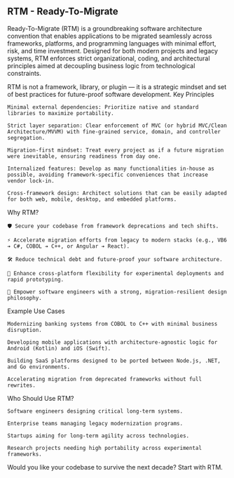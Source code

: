## RTM - Ready-To-Migrate

Ready-To-Migrate (RTM) is a groundbreaking software architecture convention that enables applications to be migrated seamlessly across frameworks, platforms, and programming languages with minimal effort, risk, and time investment.
Designed for both modern projects and legacy systems, RTM enforces strict organizational, coding, and architectural principles aimed at decoupling business logic from technological constraints.

RTM is not a framework, library, or plugin — it is a strategic mindset and set of best practices for future-proof software development.
Key Principles

    Minimal external dependencies: Prioritize native and standard libraries to maximize portability.

    Strict layer separation: Clear enforcement of MVC (or hybrid MVC/Clean Architecture/MVVM) with fine-grained service, domain, and controller segregation.

    Migration-first mindset: Treat every project as if a future migration were inevitable, ensuring readiness from day one.

    Internalized features: Develop as many functionalities in-house as possible, avoiding framework-specific conveniences that increase vendor lock-in.

    Cross-framework design: Architect solutions that can be easily adapted for both web, mobile, desktop, and embedded platforms.

Why RTM?

    🛡 Secure your codebase from framework deprecations and tech shifts.

    ⚡ Accelerate migration efforts from legacy to modern stacks (e.g., VB6 ➔ C#, COBOL ➔ C++, or Angular ➔ React).

    🛠 Reduce technical debt and future-proof your software architecture.

    🔄 Enhance cross-platform flexibility for experimental deployments and rapid prototyping.

    🧠 Empower software engineers with a strong, migration-resilient design philosophy.

Example Use Cases

    Modernizing banking systems from COBOL to C++ with minimal business disruption.

    Developing mobile applications with architecture-agnostic logic for Android (Kotlin) and iOS (Swift).

    Building SaaS platforms designed to be ported between Node.js, .NET, and Go environments.

    Accelerating migration from deprecated frameworks without full rewrites.

Who Should Use RTM?

    Software engineers designing critical long-term systems.

    Enterprise teams managing legacy modernization programs.

    Startups aiming for long-term agility across technologies.

    Research projects needing high portability across experimental frameworks.

Would you like your codebase to survive the next decade? Start with RTM.
